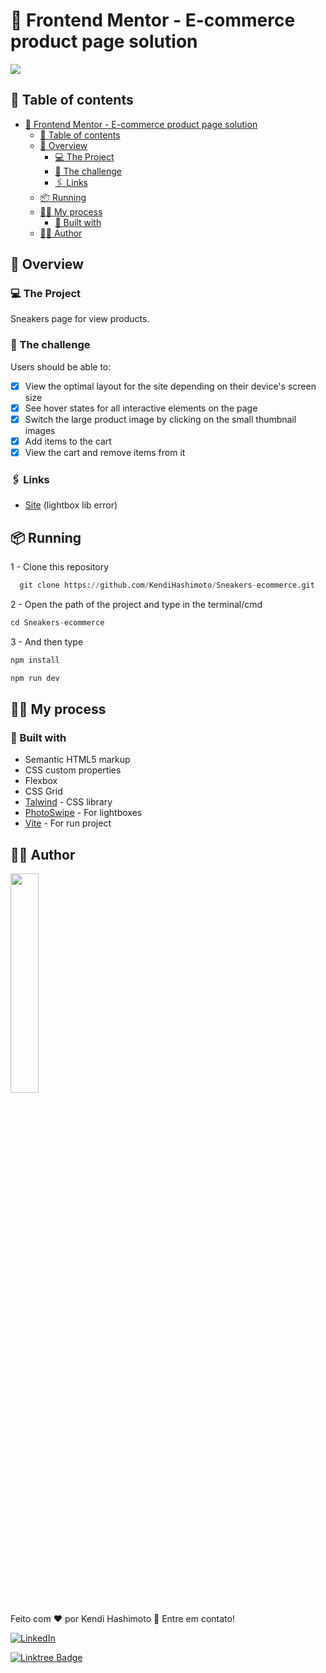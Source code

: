 # 👟 Frontend Mentor - E-commerce product page solution

![](https://github.com/KendiHashimoto/Sneakers-ecommerce/blob/main/Peek%202022-12-26%2018-01.gif)

## 📝 Table of contents 

- [👟 Frontend Mentor - E-commerce product page solution](#-frontend-mentor---e-commerce-product-page-solution)
  - [📝 Table of contents](#-table-of-contents)
  - [👀 Overview](#-overview)
    - [💻 The Project](#-the-project)
    - [🥷 The challenge](#-the-challenge)
    - [🖇 Links](#-links)
  - [📦 Running](#-running)
  - [👷‍♂️ My process](#️-my-process)
    - [🚀 Built with](#-built-with)
  - [👨‍💻 Author](#-author)

## 👀 Overview

### 💻 The Project
Sneakers page for view products.

### 🥷 The challenge

Users should be able to:

- [x] View the optimal layout for the site depending on their device's screen size
- [x] See hover states for all interactive elements on the page
- [x] Switch the large product image by clicking on the small thumbnail images
- [x] Add items to the cart
- [x] View the cart and remove items from it

### 🖇 Links

- [Site](https://vercel.com/hashimoto1312/sneakers-ecommerce/63RpkUobAhCGfknsYPvXdETmp1q7) (lightbox lib error)

## 📦 Running
1 - Clone this repository
```python
  git clone https://github.com/KendiHashimoto/Sneakers-ecommerce.git
```
2 - Open the path of the project and type in the terminal/cmd
```python
cd Sneakers-ecommerce
```
3 - And then type
```python
npm install
```
```python
npm run dev
```

## 👷‍♂️ My process

### 🚀 Built with

- Semantic HTML5 markup
- CSS custom properties
- Flexbox
- CSS Grid
- [Talwind](https://tailwindcss.com/docs/installation) - CSS library
- [PhotoSwipe](https://photoswipe.com/) - For lightboxes
- [Vite](https://nextjs.org/) - For run project


## 👨‍💻 Author

<img width="30%" src="https://github.com/KendiHashimoto.png">

Feito com ❤️ por Kendi Hashimoto 👋 Entre em contato!

[![LinkedIn](https://img.shields.io/badge/KendiHashimoto-%230077B5.svg?style=for-the-badge&logo=linkedin&logoColor=white)](https://www.linkedin.com/in/kendi-hashimoto-202359220/)

[![Linktree Badge](https://img.shields.io/badge/-KendiHashimoto-1de9b6?style=for-the-badge&logo=linktree&logoColor=white)](https://linktr.ee/Hashimoto01)